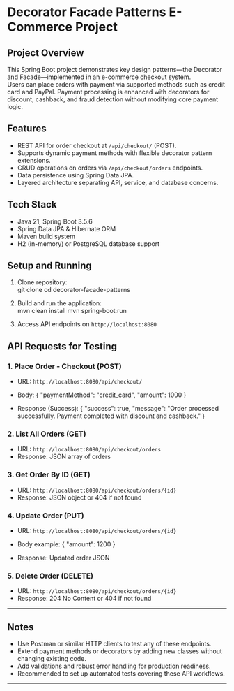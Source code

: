 # Decorator Facade Patterns E-Commerce Project

## Project Overview
This Spring Boot project demonstrates key design patterns—the Decorator and Facade—implemented in an e-commerce checkout system.  
Users can place orders with payment via supported methods such as credit card and PayPal. Payment processing is enhanced with decorators for discount, cashback, and fraud detection without modifying core payment logic.

## Features
- REST API for order checkout at `/api/checkout/` (POST).  
- Supports dynamic payment methods with flexible decorator pattern extensions.  
- CRUD operations on orders via `/api/checkout/orders` endpoints.  
- Data persistence using Spring Data JPA.  
- Layered architecture separating API, service, and database concerns.

## Tech Stack
- Java 21, Spring Boot 3.5.6  
- Spring Data JPA & Hibernate ORM  
- Maven build system  
- H2 (in-memory) or PostgreSQL database support  

## Setup and Running
1. Clone repository:  
git clone <repo-url>
cd decorator-facade-patterns

2. Build and run the application:  
mvn clean install
mvn spring-boot:run

3. Access API endpoints on `http://localhost:8080`

## API Requests for Testing

### 1. Place Order - Checkout (POST)  
- URL: `http://localhost:8080/api/checkout/`  
- Body:
{
"paymentMethod": "credit_card",
"amount": 1000
}

- Response (Success):
{
"success": true,
"message": "Order processed successfully. Payment completed with discount and cashback."
}


### 2. List All Orders (GET)  
- URL: `http://localhost:8080/api/checkout/orders`  
- Response: JSON array of orders

### 3. Get Order By ID (GET)  
- URL: `http://localhost:8080/api/checkout/orders/{id}`  
- Response: JSON object or 404 if not found

### 4. Update Order (PUT)  
- URL: `http://localhost:8080/api/checkout/orders/{id}`  
- Body example:
{
"amount": 1200
}


- Response: Updated order JSON

### 5. Delete Order (DELETE)  
- URL: `http://localhost:8080/api/checkout/orders/{id}`  
- Response: 204 No Content or 404 if not found

---

## Notes
- Use Postman or similar HTTP clients to test any of these endpoints.  
- Extend payment methods or decorators by adding new classes without changing existing code.  
- Add validations and robust error handling for production readiness.  
- Recommended to set up automated tests covering these API workflows.

---
